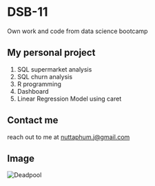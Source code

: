 # DSB-11
Own work and code from data science bootcamp

## My personal project

1. SQL supermarket analysis
2. SQL churn analysis
3. R programming
4. Dashboard
5. Linear Regression Model using caret

## Contact me 
reach out to me at nuttaphum.j@gmail.com

## Image
![Deadpool](https://assets.rappler.com/E159F7859CBF46B2A103EE4F5E4F70F8/img/55C8DDC54BDF4FF3828730E1B2B4278F/DEADPOOL.jpg)
